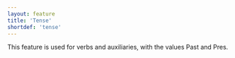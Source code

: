 ```yaml
---
layout: feature
title: 'Tense'
shortdef: 'tense'
---
```


This feature is used for verbs and auxiliaries, with the values Past and Pres.
